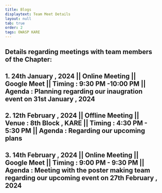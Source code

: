 ```yaml
---
title: Blogs
displaytext: Team Meet Details
layout: null
tab: true
order: 2
tags: OWASP KARE
---
```


## **Details regarding meetings with team members of the Chapter:**
## 1.  24th January , 2024   ||  Online Meeting   || Google Meet || Timing : 9:30 PM -10:00 PM || Agenda : Planning regarding our inaugration event on 31st January , 2024 


## 2.  12th February , 2024  ||  Offline Meeting  || Venue : 8th Block , KARE || Timing : 4:30 PM - 5:30 PM || Agenda : Regarding our upcoming plans 


## 3.  14th February , 2024  ||  Online Meeting   || Google Meet || Timing : 9:00 PM - 9:30 PM || Agenda : Meeting with the poster making team regarding our upcoming event on 27th February , 2024




